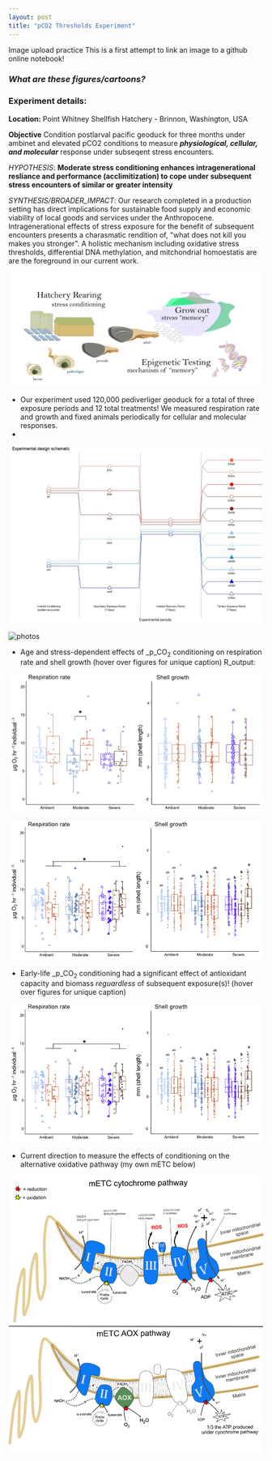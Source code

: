 ```yaml
---
layout: post
title: "pCO2 Thresholds Experiment"
---
```


Image upload practice
This is a first attempt to link an image to a github online notebook!

### _What are these figures/cartoons?_

### **Experiment details:**
**Location:** Point Whitney Shellfish Hatchery - Brinnon, Washington, USA

**Objective** Condition postlarval pacific geoduck for three months under ambinet and elevated pCO2 conditions to measure **_physiological, cellular, and molecular_** response under subseqent stress encounters.

_HYPOTHESIS_: **Moderate stress conditioning enhances intragenerational resliance and performance (acclimitization) to cope under subsequent stress encounters of similar or greater intensity**

_SYNTHESIS/BROADER_IMPACT_: Our research completed in a production setting has direct implications for sustainable food supply and economic viability of local goods and services under the Anthropocene. Intragenerational effects of stress exposure for the benefit of subsequent encounters presents a charasmatic rendition of, "what does not kill you makes you stronger". A holistic mechanism including oxidative stress thresholds, differential DNA methylation, and mitchondrial homoestatis are are the foreground in our current work.

![Cartoon](/images/Geoduck_cartoon.jpg "Cartoon of our rationale")

*  Our experiment used 120,000 pediverliger geoduck for a total of three exposure periods and 12 total treatments! We measured respiration rate and growth and fixed animals periodically for cellular and molecular responses.
*
![Schematic](/images/2019_schematic.jpg "Experimental timeline/design")

![photos](/images/2019_experiment_photos.jpg "Photos of experiment and physiology analysis")

* Age and stress-dependent effects of _p_CO<sub>2</sub> conditioning on respiration rate and shell growth (hover over figures for unique caption)
R_output:

![Figure](/images/Fig.2.jpg "Secondary Exposure: Metabolism and shell growth")

![Figure](/images/Fig.3.jpg "Tertiary Exposure: Metabolism and shell growth")

* Early-life _p_CO<sub>2</sub> conditioning had a significant effect of antioxidant capacity and biomass _reguardless_ of subsequent exposure(s)! (hover over figures for unique caption)

![Figure](/images/Fig.3.jpg "Tertiary Exposure: Physiological analysis data")

* Current direction to measure the effects of conditioning on the alternative oxidative pathway (my own mETC below)

![](/images/AOX.jpg "AOX mETC mitchondrial pathway")
